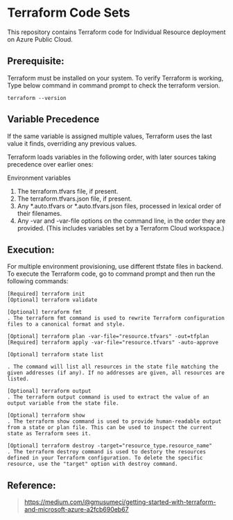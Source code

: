 # Terraform Code Sets
This repository contains Terraform code for Individual Resource deployment on Azure Public Cloud.

## Prerequisite:
Terraform must be installed on your system. To verify Terraform is working, Type below command in command prompt to check the terraform version.

	terraform --version

## Variable Precedence
If the same variable is assigned multiple values, Terraform uses the last value it finds, overriding any previous values.

Terraform loads variables in the following order, with later sources taking precedence over earlier ones:

Environment variables
1. The terraform.tfvars file, if present.
2. The terraform.tfvars.json file, if present.
3. Any *.auto.tfvars or *.auto.tfvars.json files, processed in lexical order of their filenames.
4. Any -var and -var-file options on the command line, in the order they are provided. (This includes variables set by a Terraform Cloud workspace.)


## Execution:
For multiple environment provisioning, use different tfstate files in backend. To execute the Terraform code, go to command prompt and then run the following commands:

	[Required] terraform init
	[Optional] terraform validate

	[Optional] terraform fmt
	. The terraform fmt command is used to rewrite Terraform configuration files to a canonical format and style.

	[Optional] terraform plan -var-file="resource.tfvars" -out=tfplan
	[Required] terraform apply -var-file="resource.tfvars" -auto-approve
	
	[Optional] terraform state list
	
	. The command will list all resources in the state file matching the given addresses (if any). If no addresses are given, all resources are listed.

	[Optional] terraform output
	. The terraform output command is used to extract the value of an output variable from the state file.

	[Optional] terraform show
	. The terraform show command is used to provide human-readable output from a state or plan file. This can be used to inspect the current state as Terraform sees it.

	[Optional] terraform destroy -target="resource_type.resource_name"
	. The terraform destroy command is used to destory the resources defined in your Terraform configuration. To delete the specific resource, use the "target" option with destroy command.

## Reference:

> https://medium.com/@gmusumeci/getting-started-with-terraform-and-microsoft-azure-a2fcb690eb67

